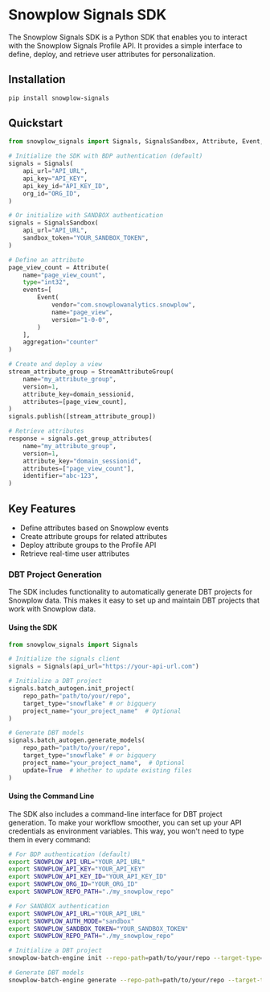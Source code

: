 # Snowplow Signals SDK

The Snowplow Signals SDK is a Python SDK that enables you to interact with the Snowplow Signals Profile API. It provides a simple interface to define, deploy, and retrieve user attributes for personalization.

## Installation

```bash
pip install snowplow-signals
```

## Quickstart

```python
from snowplow_signals import Signals, SignalsSandbox, Attribute, Event, StreamAttributeGroup, domain_sessionid

# Initialize the SDK with BDP authentication (default)
signals = Signals(
    api_url="API_URL",
    api_key="API_KEY",
    api_key_id="API_KEY_ID",
    org_id="ORG_ID",
)

# Or initialize with SANDBOX authentication
signals = SignalsSandbox(
    api_url="API_URL",
    sandbox_token="YOUR_SANDBOX_TOKEN",
)

# Define an attribute
page_view_count = Attribute(
    name="page_view_count",
    type="int32",
    events=[
        Event(
            vendor="com.snowplowanalytics.snowplow",
            name="page_view",
            version="1-0-0",
        )
    ],
    aggregation="counter"
)

# Create and deploy a view
stream_attribute_group = StreamAttributeGroup(
    name="my_attribute_group",
    version=1,
    attribute_key=domain_sessionid,
    attributes=[page_view_count],
)
signals.publish([stream_attribute_group])

# Retrieve attributes
response = signals.get_group_attributes(
    name="my_attribute_group",
    version=1,
    attribute_key="domain_sessionid",
    attributes=["page_view_count"],
    identifier="abc-123",
)
```

## Key Features

- Define attributes based on Snowplow events
- Create attribute groups for related attributes
- Deploy attribute groups to the Profile API
- Retrieve real-time user attributes

### DBT Project Generation

The SDK includes functionality to automatically generate DBT projects for Snowplow data. This makes it easy to set up and maintain DBT projects that work with Snowplow data.

#### Using the SDK

```python
from snowplow_signals import Signals

# Initialize the signals client
signals = Signals(api_url="https://your-api-url.com")

# Initialize a DBT project
signals.batch_autogen.init_project(
    repo_path="path/to/your/repo",
    target_type="snowflake" # or bigquery
    project_name="your_project_name"  # Optional
)

# Generate DBT models
signals.batch_autogen.generate_models(
    repo_path="path/to/your/repo",
    target_type="snowflake" # or bigquery
    project_name="your_project_name",  # Optional
    update=True  # Whether to update existing files
)
```

#### Using the Command Line

The SDK also includes a command-line interface for DBT project generation. To make your workflow smoother, you can set up your API credentials as environment variables. This way, you won't need to type them in every command:

```bash
# For BDP authentication (default)
export SNOWPLOW_API_URL="YOUR_API_URL"
export SNOWPLOW_API_KEY="YOUR_API_KEY"
export SNOWPLOW_API_KEY_ID="YOUR_API_KEY_ID"
export SNOWPLOW_ORG_ID="YOUR_ORG_ID"
export SNOWPLOW_REPO_PATH="./my_snowplow_repo"

# For SANDBOX authentication
export SNOWPLOW_API_URL="YOUR_API_URL"
export SNOWPLOW_AUTH_MODE="sandbox"
export SNOWPLOW_SANDBOX_TOKEN="YOUR_SANDBOX_TOKEN"
export SNOWPLOW_REPO_PATH="./my_snowplow_repo"
```

```bash
# Initialize a DBT project
snowplow-batch-engine init --repo-path=path/to/your/repo --target-type=snowflake [--project-name=your_project_name]

# Generate DBT models
snowplow-batch-engine generate --repo-path=path/to/your/repo --target-type=bigquery [--project-name=your_project_name] [--update]
```
